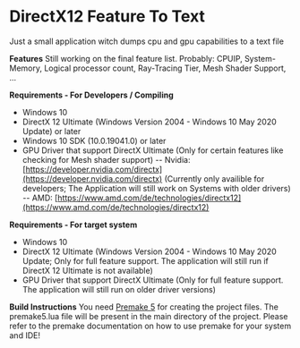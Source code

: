 # DirectX12 Feature To Text
Just a small application witch dumps cpu and gpu capabilities to a text file

**Features**
Still working on the final feature list. Probably: CPUIP, System-Memory, Logical processor count, Ray-Tracing Tier, Mesh Shader Support, ...

**Requirements - For Developers / Compiling**

- Windows 10
- DirectX 12 Ultimate (Windows Version 2004 - Windows 10 May 2020 Update) or later
- Windows 10 SDK (10.0.19041.0) or later
- GPU Driver that support DirectX Ultimate (Only for certain features like checking for Mesh shader support)
-- Nvidia: [https://developer.nvidia.com/directx](https://developer.nvidia.com/directx) (Currently only availible for developers; The Application will still work on Systems with older drivers)
-- AMD: [https://www.amd.com/de/technologies/directx12](https://www.amd.com/de/technologies/directx12)  

**Requirements - For target system**

- Windows 10
- DirectX 12 Ultimate (Windows Version 2004 - Windows 10 May 2020 Update; Only for full feature support. The application will still run if DirectX 12 Ultimate is not available)
- GPU Driver that support DirectX Ultimate (Only for full feature support. The application will still run on older driver versions)

**Build Instructions**
You need [Premake 5](https://premake.github.io/) for creating the project files. The premake5.lua file will be present in the main directory of the project. Please refer to the premake documentation on how to use premake for your system and IDE!
